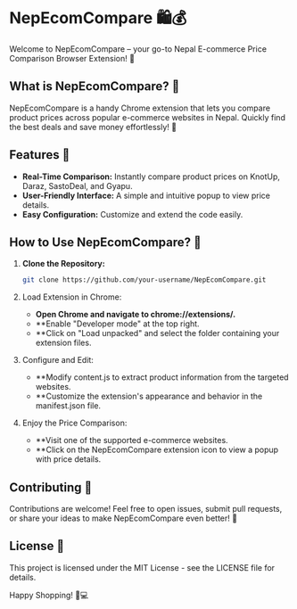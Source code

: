 # NepEcomCompare 🛍️💰

Welcome to NepEcomCompare – your go-to Nepal E-commerce Price Comparison Browser Extension! 🚀

## What is NepEcomCompare? 🤔

NepEcomCompare is a handy Chrome extension that lets you compare product prices across popular e-commerce websites in Nepal. Quickly find the best deals and save money effortlessly! 💸

## Features 🌟

- **Real-Time Comparison:** Instantly compare product prices on KnotUp, Daraz, SastoDeal, and Gyapu.
- **User-Friendly Interface:** A simple and intuitive popup to view price details.
- **Easy Configuration:** Customize and extend the code easily.

## How to Use NepEcomCompare? 🚀

1. **Clone the Repository:**
   ```bash
   git clone https://github.com/your-username/NepEcomCompare.git

2. Load Extension in Chrome:

   - **Open Chrome and navigate to chrome://extensions/.**
   - **Enable "Developer mode" at the top right.
   - **Click on "Load unpacked" and select the folder containing your extension files.

3. Configure and Edit:

   - **Modify content.js to extract product information from the targeted websites.
   - **Customize the extension's appearance and behavior in the manifest.json file.

4. Enjoy the Price Comparison:

   - **Visit one of the supported e-commerce websites.
   - **Click on the NepEcomCompare extension icon to view a popup with price details.

## Contributing 🤝

Contributions are welcome! Feel free to open issues, submit pull requests, or share your ideas to make NepEcomCompare even better! 🌈

## License 📄

This project is licensed under the MIT License - see the LICENSE file for details.

Happy Shopping! 🛒💻
